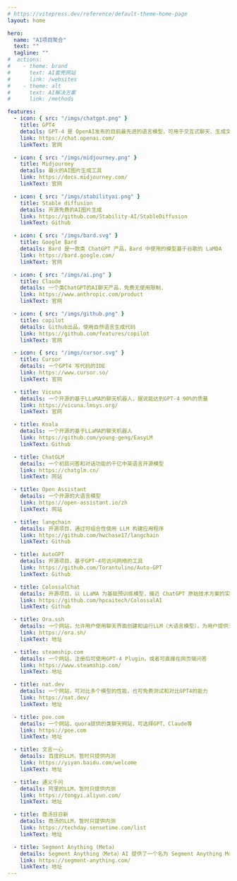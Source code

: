```yaml
---
# https://vitepress.dev/reference/default-theme-home-page
layout: home

hero:
  name: "AI项目聚合"
  text: ""
  tagline: ""
#  actions:
#    - theme: brand
#      text: AI套壳网站
#      link: /websites
#    - theme: alt
#      text: AI解决方案
#      link: /methods

features:
  - icon: { src: "/imgs/chatgpt.png" }
    title: GPT4
    details: GPT-4 是 OpenAI发布的目前最先进的语言模型，可用于交互式聊天、生成文本。
    link: https://chat.openai.com/
    linkText: 官网

  - icon: { src: "/imgs/midjourney.png" }
    title: Midjourney
    details: 最火的AI图片生成工具
    link: https://docs.midjourney.com/
    linkText: 官网

  - icon: { src: "/imgs/stabilityai.png" }
    title: Stable diffusion
    details: 开源免费的AI图片生成
    link: https://github.com/Stability-AI/StableDiffusion
    linkText: Github

  - icon: { src: "/imgs/bard.svg" }
    title: Google Bard
    details: Bard 是一款类 ChatGPT 产品，Bard 中使用的模型基于谷歌的 LaMDA
    link: https://bard.google.com/
    linkText: 官网

  - icon: { src: "/imgs/ai.png" }
    title: Claude
    details: 一个类ChatGPT的AI聊天产品，免费无使用限制.
    link: https://www.anthropic.com/product
    linkText: 官网

  - icon: { src: "/imgs/github.png" }
    title: copilot
    details: Github出品，使用自然语言生成代码
    link: https://github.com/features/copilot
    linkText: 官网

  - icon: { src: "/imgs/cursor.svg" }
    title: Cursor
    details: 一个GPT4 写代码的IDE
    link: https://www.cursor.so/
    linkText: 官网

  - title: Vicuna
    details: 一个开源的基于LLaMA的聊天机器人，据说能达到GPT-4 90%的质量
    link: https://vicuna.lmsys.org/
    linkText: 官网

  - title: Koala
    details: 一个开源的基于LLaMA的聊天机器人
    link: https://github.com/young-geng/EasyLM
    linkText: Github

  - title: ChatGLM
    details: 一个初具问答和对话功能的千亿中英语言开源模型
    link: https://chatglm.cn/
    linkText: 网站

  - title: Open Assistant
    details: 一个开源的大语言模型
    link: https://open-assistant.io/zh
    linkText: 网站

  - title: langchain
    details: 开源项目，通过可组合性使用 LLM 构建应用程序
    link: https://github.com/hwchase17/langchain
    linkText: Github

  - title: AutoGPT
    details: 开源项目，基于GPT-4可访问网络的工具
    link: https://github.com/Torantulino/Auto-GPT
    linkText: Github

  - title: ColossalChat
    details: 开源项目，以 LLaMA 为基础预训练模型，接近 ChatGPT 原始技术方案的实用开源项目
    link: https://github.com/hpcaitech/ColossalAI
    linkText: Github

  - title: Ora.ssh
    details: 一个网站，允许用户使用聊天界面创建和运行LLM（大语言模型），为用户提供无限制访问GPT-4的能力，可以用来写文章、摘要、诗歌、代码等
    link: https://ora.sh/
    linkText: 地址

  - title: steamship.com
    details: 一个网站，注册后可使用GPT-4 Plugin，或者可直接在网页端问答
    link: https://www.steamship.com/
    linkText: 地址

  - title: nat.dev
    details: 一个网站，可对比多个模型的性能，也可免费测试和对比GPT4的能力
    link: https://nat.dev/
    linkText: 地址

  - title: poe.com
    details: 一个网站，quora提供的类聊天网站，可选择GPT、Claude等
    link: https://poe.com
    linkText: 地址

  - title: 文言一心
    details: 百度的LLM，暂时只提供内测
    link: https://yiyan.baidu.com/welcome
    linkText: 地址

  - title: 通义千问
    details: 阿里的LLM，暂时只提供内测
    link: https://tongyi.aliyun.com/
    linkText: 地址

  - title: 商汤日日新
    details: 商汤的LLM，暂时只提供内测
    link: https://techday.sensetime.com/list
    linkText: 地址

  - title: Segment Anything (Meta)
    details: Segment Anything（Meta）AI 提供了一个名为 Segment Anything Model（SAM）的工具，这是一个人工智能（AI）系统，能够在任何图像中剪切出任何对象
    link: https://segment-anything.com/
    linkText: 地址
---
```

